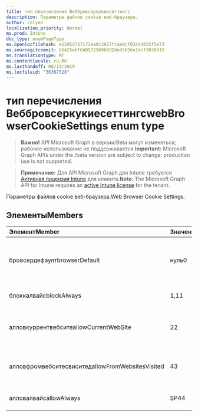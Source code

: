 ```yaml
---
title: тип перечисления Веббровсеркукиесеттингс
description: Параметры файлов cookie веб-браузера.
author: rolyon
localization_priority: Normal
ms.prod: Intune
doc_type: enumPageType
ms.openlocfilehash: e12d5d727172aa9c3927fcaa0cf03443032f5e73
ms.sourcegitcommit: b5425ebf648572569b032ded5b56e1dcf3830515
ms.translationtype: MT
ms.contentlocale: ru-RU
ms.lasthandoff: 08/13/2019
ms.locfileid: "36367528"
---
```

# <a name="webbrowsercookiesettings-enum-type"></a><span data-ttu-id="83294-103">тип перечисления Веббровсеркукиесеттингс</span><span class="sxs-lookup"><span data-stu-id="83294-103">webBrowserCookieSettings enum type</span></span>

> <span data-ttu-id="83294-104">**Важно!** API Microsoft Graph в версии/Beta могут изменяться; рабочее использование не поддерживается.</span><span class="sxs-lookup"><span data-stu-id="83294-104">**Important:** Microsoft Graph APIs under the /beta version are subject to change; production use is not supported.</span></span>

> <span data-ttu-id="83294-105">**Примечание:** Для API Microsoft Graph для Intune требуется [Активная лицензия Intune](https://go.microsoft.com/fwlink/?linkid=839381) для клиента.</span><span class="sxs-lookup"><span data-stu-id="83294-105">**Note:** The Microsoft Graph API for Intune requires an [active Intune license](https://go.microsoft.com/fwlink/?linkid=839381) for the tenant.</span></span>

<span data-ttu-id="83294-106">Параметры файлов cookie веб-браузера.</span><span class="sxs-lookup"><span data-stu-id="83294-106">Web Browser Cookie Settings.</span></span>

## <a name="members"></a><span data-ttu-id="83294-107">Элементы</span><span class="sxs-lookup"><span data-stu-id="83294-107">Members</span></span>
|<span data-ttu-id="83294-108">Элемент</span><span class="sxs-lookup"><span data-stu-id="83294-108">Member</span></span>|<span data-ttu-id="83294-109">Значение</span><span class="sxs-lookup"><span data-stu-id="83294-109">Value</span></span>|<span data-ttu-id="83294-110">Описание</span><span class="sxs-lookup"><span data-stu-id="83294-110">Description</span></span>|
|:---|:---|:---|
|<span data-ttu-id="83294-111">бровсердефаулт</span><span class="sxs-lookup"><span data-stu-id="83294-111">browserDefault</span></span>|<span data-ttu-id="83294-112">нуль</span><span class="sxs-lookup"><span data-stu-id="83294-112">0</span></span>|<span data-ttu-id="83294-113">Значение по умолчанию браузера без намерения.</span><span class="sxs-lookup"><span data-stu-id="83294-113">Browser default value, no intent.</span></span>|
|<span data-ttu-id="83294-114">блоккалвайс</span><span class="sxs-lookup"><span data-stu-id="83294-114">blockAlways</span></span>|<span data-ttu-id="83294-115">1,1</span><span class="sxs-lookup"><span data-stu-id="83294-115">1</span></span>|<span data-ttu-id="83294-116">Всегда блокируйте файлы cookie.</span><span class="sxs-lookup"><span data-stu-id="83294-116">Always block cookies.</span></span>|
|<span data-ttu-id="83294-117">алловкуррентвебсите</span><span class="sxs-lookup"><span data-stu-id="83294-117">allowCurrentWebSite</span></span>|<span data-ttu-id="83294-118">2</span><span class="sxs-lookup"><span data-stu-id="83294-118">2</span></span>|<span data-ttu-id="83294-119">Разрешить файлы cookie с текущего веб-сайта.</span><span class="sxs-lookup"><span data-stu-id="83294-119">Allow cookies from current Web site.</span></span>|
|<span data-ttu-id="83294-120">алловфромвебситесвиситед</span><span class="sxs-lookup"><span data-stu-id="83294-120">allowFromWebsitesVisited</span></span>|<span data-ttu-id="83294-121">4</span><span class="sxs-lookup"><span data-stu-id="83294-121">3</span></span>|<span data-ttu-id="83294-122">Разрешить файлы cookie со посещенных веб-сайтов.</span><span class="sxs-lookup"><span data-stu-id="83294-122">Allow Cookies from websites visited.</span></span>|
|<span data-ttu-id="83294-123">алловалвайс</span><span class="sxs-lookup"><span data-stu-id="83294-123">allowAlways</span></span>|<span data-ttu-id="83294-124">SP4</span><span class="sxs-lookup"><span data-stu-id="83294-124">4</span></span>|<span data-ttu-id="83294-125">Всегда разрешать файлы cookie.</span><span class="sxs-lookup"><span data-stu-id="83294-125">Always allow cookies.</span></span>|



